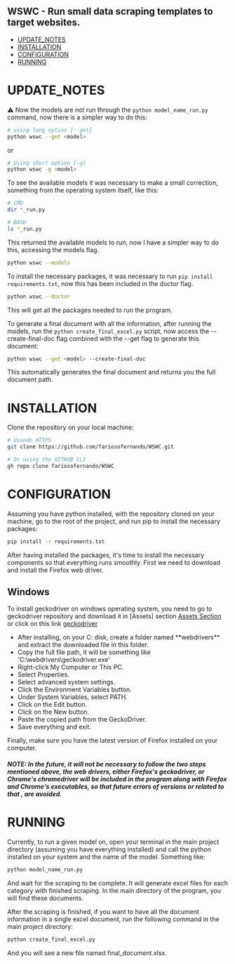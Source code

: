 ## WSWC - Run small data scraping templates to target websites.

- [UPDATE_NOTES](#update_notes)
- [INSTALLATION](#installation)
- [CONFIGURATION](#configuration)
- [RUNNING](#running)

# UPDATE_NOTES
⚠ Now the models are not run through the `python model_name_run.py` command, now there is a simpler way to do this:

~~~bash
# using long option [--get]
python wswc --get <model>
~~~

or

~~~bash
# Using short option [-g]
python wswc -g <model>
~~~

To see the available models it was necessary to make a small correction, something from the operating system itself, like this:

~~~bash
# CMD
dir *_run.py
~~~

~~~bash
# BASH
ls *_run.py
~~~

This returned the available models to run, now I have a simpler way to do this, accessing the models flag.

~~~bash
python wswc --models
~~~

To install the necessary packages, it was necessary to run `pip install requirements.txt`, now this has been included in the doctor flag.

~~~bash
python wswc --doctor
~~~

This will get all the packages needed to run the program.

To generate a final document with all the information, after running the models, run the `python create_final_excel.py` script, now access the --create-final-doc flag combined with the --get flag to generate this document:

~~~bash
python wswc --get <model> --create-final-doc
~~~

This automatically generates the final document and returns you the full document path.

# INSTALLATION
Clone the repository on your local machine:

~~~bash
# Usando HTTPS
git clone https://github.com/fariosofernando/WSWC.git
~~~

~~~bash
# Or using the GITHUB CLI
gh repo clone fariosofernando/WSWC
~~~


# CONFIGURATION
Assuming you have python installed, with the repository cloned on your machine, go to the root of the project, and run pip to install the necessary packages:

~~~bash
pip install -r requirements.txt
~~~

After having installed the packages, it's time to install the necessary components so that everything runs smoothly.
First we need to download and install the Firefox web driver.


## Windows
To install geckodriver on windows operating system, you need to go to geckodriver repository and download it in [Assets] section <a href="https://github.com/mozilla/geckodriver/releases">Assets Section</a> or click on this link <a href="https://github.com/mozilla/geckodriver/releases/download/v0.32.0/geckodriver-v0.32.0-win32.zip">geckodriver</a>

<ul>
  <li>After installing, on your C: disk, create a folder named **webdrivers** and extract the downloaded file in this folder.</li>
  <li>Copy the full file path, it will be something like 'C:\webdrivers\geckodriver.exe'</li>
  <li>Right-click My Computer or This PC.</li>
  <li>Select Properties.</li>
  <li>Select advanced system settings.</li>
  <li>Click the Environment Variables button.</li>
  <li>Under System Variables, select PATH.</li>
  <li>Click on the Edit button.</li>
  <li>Click on the New button.</li>
  <li>Paste the copied path from the GeckoDriver.</li>
  <li>Save everything and exit.</li>
</ul>

Finally, make sure you have the latest version of Firefox installed on your computer.


##### NOTE: In the future, it will not be necessary to follow the two steps mentioned above, the web drivers, either Firefox's geckodriver, or Chrome's chromedriver will be included in the program along with Firefox and Chrome's executables, so that future errors of versions or related to that , are avoided.


# RUNNING
Currently, to run a given model on, open your terminal in the main project directory (assuming you have everything installed) and call the python installed on your system and the name of the model.
Something like:

~~~bash
python model_name_run.py
~~~

And wait for the scraping to be complete.
It will generate excel files for each category with finished scraping. In the main directory of the program, you will find these documents.

After the scraping is finished, if you want to have all the document information in a single excel document, run the following command in the main project directory:

~~~bash
python create_final_excel.py
~~~

And you will see a new file named final_document.xlsx.
